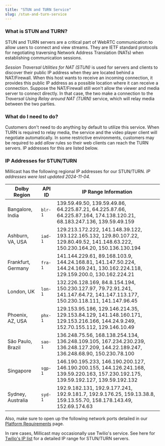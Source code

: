 ```yaml
---
title: "STUN and TURN Service"
slug: /stun-and-turn-service
---
```

### What is STUN and TURN?

STUN and TURN servers are a critical part of WebRTC communication to allow users to connect and view streams.  They are IETF standard protocols for negotiating traversing Network Address Translation (NATs) when establishing communication sessions.

_Session Traversal Utilities for NAT (STUN)_ is used for servers and clients to discover their public IP address when they are located behind a NAT/Firewall. When this host wants to receive an incoming connection, it provides this public IP address as a possible location where it can receive a connection. Suppose the NAT/Firewall still won't allow the viewer and media server to connect directly. In that case, the two make a connection to the _Traversal Using Relay around NAT (TURN)_ service, which will relay media between the two parties.

### What do I need to do?

Customers don't need to do anything by default to utilize this service.  When TURN is required to relay media, the service and the video player client will negotiate automatically.  In some restrictive environments, customers may be required to add _allow_ rules so their web clients can reach the TURN servers.  IP addresses for this are listed below. 

### IP Addresses for STUN/TURN

Millicast has the following regional IP addresses for our STUN/TURN.  _IP addresses were last updated 2024-11-04._

| Dolby Region | API ID | IP Range Information |
| --- | --- | --- |
| Bangalore, India | `blr-1` | 139.59.49.50, 139.59.49.86, 64.225.87.21, 64.225.87.66, 64.225.87.164, 174.138.120.21, 68.183.247.136, 139.59.49.159 |
| Ashburn, VA, USA | `iad-1` | 129.213.172.222, 141.148.39.122, 193.122.165.132, 129.80.107.22, 129.80.49.52, 141.148.63.222, 150.230.164.20, 150.136.130.194 |
| Frankfurt, Germany | `fra-1` | 141.144.229.61, 89.168.103.9, 144.24.168.81, 141.147.50.224, 144.24.169.241, 130.162.224.118, 129.159.200.0, 130.162.224.21 |
| London, UK | `lon-1` | 132.226.128.169, 84.8.154.194, 150.230.127.97, 79.72.91.241, 141.147.64.72, 141.147.113.177, 150.230.118.111, 141.147.96.45 |
| Phoenix, AZ, USA | `phx-1` | 129.153.95.186, 129.146.214.35, 129.153.84.129, 141.148.160.171, 129.153.216.166, 144.24.9.249, 152.70.155.112, 129.146.10.49 |
| São Paulo, Brazil | `sao-1` | 136.248.75.56, 168.138.254.134, 136.248.109.105, 167.234.230.239, 136.248.127.209, 144.22.189.247, 136.248.68.90, 150.230.78.100 |
| Singapore | `sgp-1` | 146.190.195.233, 146.190.200.127, 146.190.200.155, 144.126.241.168, 139.59.220.163, 157.230.192.175, 139.59.192.127, 139.59.192.132 |
| Sydney, Australia | `syd-1` | 192.9.182.131, 192.9.177.241, 192.9.181.7, 192.9.176.25, 159.13.38.8, 159.13.55.70, 158.178.143.49, 152.69.174.63 |



Also, make sure to open up the following network ports detailed in our [Platform Requirements](/millicast/platform-requirements/index.md) page.

In rare cases, Millicast may occasionally use Twilio's service. See here for [Twilio's IP list](https://www.twilio.com/docs/stun-turn/regions) for a detailed IP range for STUN/TURN servers.
